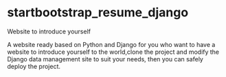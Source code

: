 # startbootstrap_resume_django
 Website to introduce yourself

A website ready based on Python and Django for you who want to have a website to introduce yourself to the world,clone the project and modify the Django data management site to suit your needs, then you can safely deploy the project.